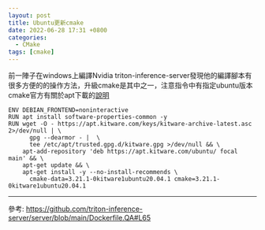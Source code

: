 ```yaml
---
layout: post
title: Ubuntu更新cmake
date: 2022-06-28 17:31 +0800
categories:
  - CMake
tags: [cmake]
---
```

前一陣子在windows上編譯Nvidia triton-inference-server發現他的編譯腳本有很多方便的的操作方法，升級cmake是其中之一，注意指令中有指定ubuntu版本
cmake官方有關於apt下載的[說明](https://apt.kitware.com/)

```shell
ENV DEBIAN_FRONTEND=noninteractive
RUN apt install software-properties-common -y
RUN wget -O - https://apt.kitware.com/keys/kitware-archive-latest.asc 2>/dev/null | \
      gpg --dearmor - |  \
      tee /etc/apt/trusted.gpg.d/kitware.gpg >/dev/null && \
    apt-add-repository 'deb https://apt.kitware.com/ubuntu/ focal main' && \
    apt-get update && \
    apt-get install -y --no-install-recommends \
      cmake-data=3.21.1-0kitware1ubuntu20.04.1 cmake=3.21.1-0kitware1ubuntu20.04.1
```


---
參考:
https://github.com/triton-inference-server/server/blob/main/Dockerfile.QA#L65